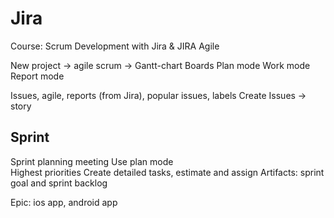 Jira
=======
Course: Scrum Development with Jira & JIRA Agile

New project -> agile scrum -> Gantt-chart
Boards
	Plan mode
	Work mode
	Report mode

Issues, agile, reports (from Jira), popular issues, labels
Create Issues -> story

## Sprint 
Sprint planning meeting
	Use plan mode	
Highest priorities
Create detailed tasks, estimate and assign
Artifacts: sprint goal and sprint backlog
 

Epic: ios app, android app


